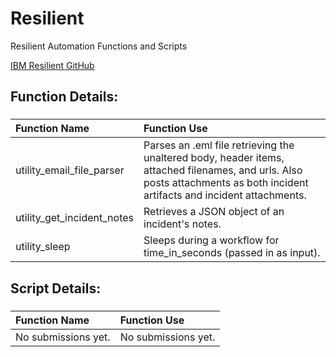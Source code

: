 # Resilient
Resilient Automation Functions and Scripts

[IBM Resilient GitHub](https://github.com/ibmresilient)



## Function Details:

###
| **Function Name** | **Function Use** |
| :------------- |:-------------|
| utility_email_file_parser | Parses an .eml file retrieving the unaltered body, header items, attached filenames, and urls. Also posts attachments as both incident artifacts and incident attachments. |
| utility_get_incident_notes | Retrieves a JSON object of an incident's notes. |
| utility_sleep | Sleeps during a workflow for time_in_seconds (passed in as input). |


## Script Details:

###
| **Function Name** | **Function Use** |
| :------------- |:-------------|
| No submissions yet. | No submissions yet. |

